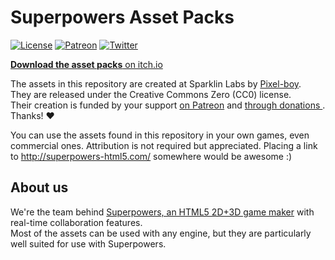 # Superpowers Asset Packs

[![License](https://img.shields.io/badge/license-CC0-blue.svg)](LICENSE.txt)
[![Patreon](https://img.shields.io/badge/patreon-support%20us-brightgreen.svg)](https://www.patreon.com/SparklinLabs)
[![Twitter](https://img.shields.io/twitter/follow/SuperpowersDev.svg?style=social)](https://twitter.com/SuperpowersDev)

[**Download the asset packs** on itch.io](http://sparklinlabs.itch.io/superpowers)

The assets in this repository are created at Sparklin Labs by [Pixel-boy](https://twitter.com/2pblog1).  
They are released under the Creative Commons Zero (CC0) license.  
Their creation is funded by your support [on Patreon](http://patreon.com/SparklinLabs) and [through donations ](http://sparklinlabs.itch.io/superpowers). Thanks! ♥

You can use the assets found in this repository in your own games,
even commercial ones. Attribution is not required but appreciated.
Placing a link to http://superpowers-html5.com/ somewhere would be awesome :)

## About us

We're the team behind [Superpowers, an HTML5 2D+3D game maker](http://superpowers-html5.com) with real-time collaboration features.  
Most of the assets can be used with any engine, but they are particularly well suited for use with Superpowers.
